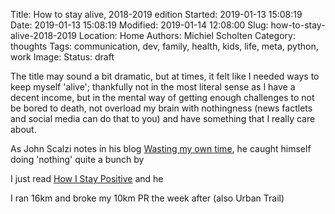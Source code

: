 Title: How to stay alive, 2018-2019 edition
Started: 2019-01-13 15:08:19
Date: 2019-01-13 15:08:19
Modified: 2019-01-14 12:08:00
Slug: how-to-stay-alive-2018-2019
Location: Home
Authors: Michiel Scholten
Category: thoughts
Tags: communication, dev, family, health, kids, life, meta, python, work
Image: 
Status: draft

The title may sound a bit dramatic, but at times, it felt like I needed ways to keep myself 'alive'; thankfully not in the most literal sense as I have a decent income, but in the mental way of getting enough challenges to not be bored to death, not overload my brain with nothingness (news factlets and social media can do that to you) and have something that I really care about.

As John Scalzi notes in his blog [Wasting my own time](https://whatever.scalzi.com/2019/01/02/wasting-my-own-time/), he caught himself doing 'nothing' quite a bunch by 

I just read [How I Stay Positive](https://dariusforoux.com/stay-positive/) and he 

I ran 16km and broke my 10km PR the week after (also Urban Trail)
